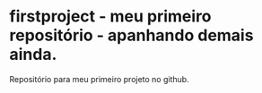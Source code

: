 # firstproject - meu primeiro repositório - apanhando demais ainda.
Repositório para meu primeiro projeto no github. 
